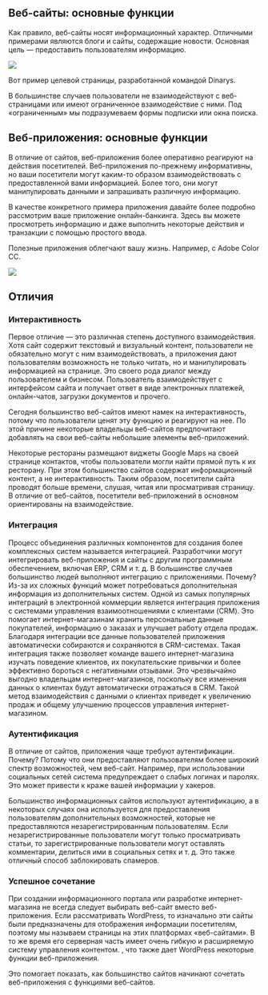 ## Веб-сайты: основные функции  
  
Как правило, веб-сайты носят информационный характер. Отличными примерами являются блоги и сайты, содержащие новости. Основная цель — предоставить пользователям информацию.

![](https://dinarys.com/images/ckeditor/1539933850_Website%20vs.%20Web%20Application%203-min.png)

Вот пример целевой страницы, разработанной командой Dinarys.  
  
В большинстве случаев пользователи не взаимодействуют с веб-страницами или имеют ограниченное взаимодействие с ними. Под «ограниченным» мы подразумеваем формы подписки или окна поиска.

## Веб-приложения: основные функции  
  
В отличие от сайтов, веб-приложения более оперативно реагируют на действия посетителей. Веб-приложения по-прежнему информативны, но ваши посетители могут каким-то образом взаимодействовать с предоставленной вами информацией. Более того, они могут манипулировать данными и запрашивать различную информацию.

В качестве конкретного примера приложения давайте более подробно рассмотрим ваше приложение онлайн-банкинга. Здесь вы можете просмотреть информацию и даже выполнить некоторые действия и транзакции с помощью простого ввода.  
  
Полезные приложения облегчают вашу жизнь. Например, с Adobe Color CC.

![](https://dinarys.com/images/ckeditor/1539933881_Website%20vs.%20Web%20Application%205-min.jpg)

## Отличия
### **Интерактивность**
Первое отличие — это различная степень доступного взаимодействия. Хотя сайт содержит текстовый и визуальный контент, пользователи не обязательно могут с ним взаимодействовать, а приложения дают пользователям возможность не только читать, но и манипулировать информацией на странице. Это своего рода диалог между пользователем и бизнесом. Пользователь взаимодействует с интерфейсом сайта и получает ответ в виде электронных платежей, онлайн-чатов, загрузки документов и прочего.

Сегодня большинство веб-сайтов имеют намек на интерактивность, потому что пользователи ценят эту функцию и реагируют на нее. По этой причине некоторые владельцы веб-сайтов предпочитают добавлять на свои веб-сайты небольшие элементы веб-приложений.  
  
Некоторые рестораны размещают виджеты Google Maps на своей странице контактов, чтобы пользователи могли найти прямой путь к их ресторану. При этом большинство сайтов содержат информационный контент, а не интерактивность. Таким образом, посетители сайта проводят больше времени, слушая, читая или просматривая страницу. В отличие от веб-сайтов, посетители веб-приложений в основном ориентированы на взаимодействие.

### Интеграция
Процесс объединения различных компонентов для создания более комплексных систем называется интеграцией. Разработчики могут интегрировать веб-приложения и сайты с другим программным обеспечением, включая ERP, CRM и т. д. В большинстве случаев большинство людей выполняют интеграцию с приложениями. Почему? Из-за их сложных функций может потребоваться дополнительная информация из дополнительных систем. Одной из самых популярных интеграций в электронной коммерции является интеграция приложения с системами управления взаимоотношениями с клиентами (CRM). Это помогает интернет-магазинам хранить персональные данные покупателей, информацию о заказах и улучшает работу отдела продаж. Благодаря интеграции все данные пользователей приложения автоматически собираются и сохраняются в CRM-системах. Такая интеграция также позволяет команде вашего интернет-магазина изучать поведение клиентов, их покупательские привычки и более эффективно бороться с негативными отзывами. Это чрезвычайно выгодно владельцам интернет-магазинов, поскольку все изменения данных о клиентах будут автоматически отражаться в CRM. Такой метод взаимодействия с данными о клиентах приведет к увеличению продаж и общему улучшению процессов управления интернет-магазином.

### Аутентификация
В отличие от сайтов, приложения чаще требуют аутентификации. Почему? Потому что они предоставляют пользователям более широкий спектр возможностей, чем веб-сайт. Например, при использовании социальных сетей система предупреждает о слабых логинах и паролях. Это может привести к краже вашей информации у хакеров.  
  
Большинство информационных сайтов используют аутентификацию, а в некоторых случаях она используется для предоставления пользователям дополнительных возможностей, которые не предоставляются незарегистрированным пользователям. Если незарегистрированные пользователи могут только просматривать статьи, то зарегистрированные пользователи могут оставлять комментарии, делиться ими в социальных сетях и т. д. Это также отличный способ заблокировать спамеров.

### Успешное сочетание
При создании информационного портала или разработке интернет-магазина не всегда следует выбирать веб-сайт вместо веб-приложения. Если рассматривать WordPress, то изначально эти сайты были предназначены для отображения информации посетителям, поэтому мы называем страницы на этих платформах «веб-сайтами». В то же время его серверная часть имеет очень гибкую и расширяемую систему управления контентом. , что также дает WordPress некоторые функции веб-приложения.  
  
Это помогает показать, как большинство сайтов начинают сочетать веб-приложения с функциями веб-сайтов.
